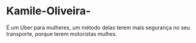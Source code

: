 # Kamile-Oliveira-
É um Uber para mulheres, um método delas terem mais segurança no seu transporte, porque terem motoristas mulhes.
